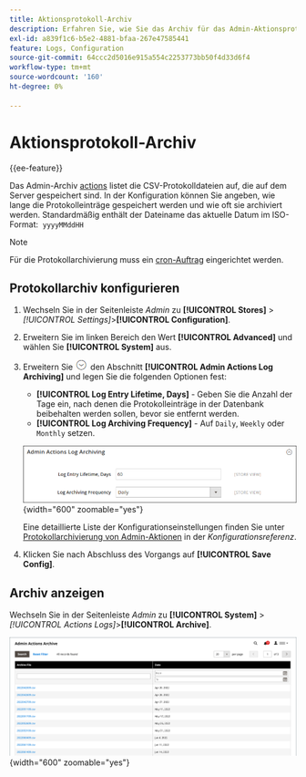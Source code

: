 ```yaml
---
title: Aktionsprotokoll-Archiv
description: Erfahren Sie, wie Sie das Archiv für das Admin-Aktionsprotokoll konfigurieren und anzeigen.
exl-id: a839f1c6-b5e2-4881-bfaa-267e47585441
feature: Logs, Configuration
source-git-commit: 64ccc2d5016e915a554c2253773bb50f4d33d6f4
workflow-type: tm+mt
source-wordcount: '160'
ht-degree: 0%

---
```


# Aktionsprotokoll-Archiv

{{ee-feature}}

Das Admin-Archiv [actions](action-log.md) listet die CSV-Protokolldateien auf, die auf dem Server gespeichert sind. In der Konfiguration können Sie angeben, wie lange die Protokolleinträge gespeichert werden und wie oft sie archiviert werden. Standardmäßig enthält der Dateiname das aktuelle Datum im ISO-Format:  `yyyyMMddHH`

>[!NOTE]
>
>Für die Protokollarchivierung muss ein [cron-Auftrag](cron.md) eingerichtet werden.

## Protokollarchiv konfigurieren

1. Wechseln Sie in der Seitenleiste _Admin_ zu **[!UICONTROL Stores]** > _[!UICONTROL Settings]_>**[!UICONTROL Configuration]**.

1. Erweitern Sie im linken Bereich den Wert **[!UICONTROL Advanced]** und wählen Sie **[!UICONTROL System]** aus.

1. Erweitern Sie ![Erweiterungsauswahl](../assets/icon-display-expand.png) den Abschnitt **[!UICONTROL Admin Actions Log Archiving]** und legen Sie die folgenden Optionen fest:

   - **[!UICONTROL Log Entry Lifetime, Days]** - Geben Sie die Anzahl der Tage ein, nach denen die Protokolleinträge in der Datenbank beibehalten werden sollen, bevor sie entfernt werden.
   - **[!UICONTROL Log Archiving Frequency]** - Auf `Daily`, `Weekly` oder `Monthly` setzen.

   ![Erweiterte Konfiguration - Archivierung des Admin-Aktionsprotokolls](../configuration-reference/advanced/assets/system-admin-actions-log-archiving.png){width="600" zoomable="yes"}

   Eine detaillierte Liste der Konfigurationseinstellungen finden Sie unter [Protokollarchivierung von Admin-Aktionen](../configuration-reference/advanced/system.md) in der _Konfigurationsreferenz_.

1. Klicken Sie nach Abschluss des Vorgangs auf **[!UICONTROL Save Config]**.

## Archiv anzeigen

Wechseln Sie in der Seitenleiste _Admin_ zu **[!UICONTROL System]** > _[!UICONTROL Actions Logs]_>**[!UICONTROL Archive]**.

![Action log archive](./assets/action-log-archive.png){width="600" zoomable="yes"}
